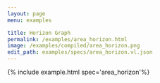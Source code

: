 ```yaml
---
layout: page
menu: examples

title: Horizon Graph
permalink: /examples/area_horizon.html
image: /examples/compiled/area_horizon.png
edit_path: examples/specs/area_horizon.vl.json
---
```




{% include example.html spec='area_horizon'%}
